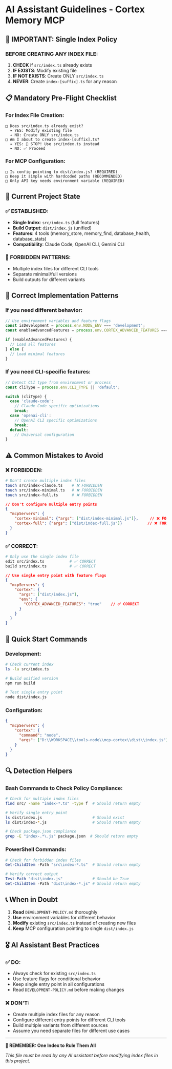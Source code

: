 # AI Assistant Guidelines - Cortex Memory MCP

## 🚨 IMPORTANT: Single Index Policy

### **BEFORE CREATING ANY INDEX FILE:**
1. **CHECK** if `src/index.ts` already exists
2. **IF EXISTS**: Modify existing file
3. **IF NOT EXISTS**: Create ONLY `src/index.ts`
4. **NEVER**: Create `index-[suffix].ts` for any reason

## 📋 Mandatory Pre-Flight Checklist

### **For Index File Creation:**
```
□ Does src/index.ts already exist?
  → YES: Modify existing file
  → NO: Create ONLY src/index.ts
□ Am I about to create index-[suffix].ts?
  → YES: 🚫 STOP! Use src/index.ts instead
  → NO: ✅ Proceed
```

### **For MCP Configuration:**
```
□ Is config pointing to dist/index.js? (REQUIRED)
□ Keep it simple with hardcoded paths (RECOMMENDED)
□ Only API key needs environment variable (REQUIRED)
```

## 🎯 Current Project State

### **✅ ESTABLISHED:**
- **Single Index**: `src/index.ts` (full features)
- **Build Output**: `dist/index.js` (unified)
- **Features**: 4 tools (memory_store, memory_find, database_health, database_stats)
- **Compatibility**: Claude Code, OpenAI CLI, Gemini CLI

### **🚫 FORBIDDEN PATTERNS:**
- Multiple index files for different CLI tools
- Separate minimal/full versions
- Build outputs for different variants

## 🔧 Correct Implementation Patterns

### **If you need different behavior:**
```typescript
// Use environment variables and feature flags
const isDevelopment = process.env.NODE_ENV === 'development';
const enableAdvancedFeatures = process.env.CORTEX_ADVANCED_FEATURES === 'true';

if (enableAdvancedFeatures) {
  // Load all features
} else {
  // Load minimal features
}
```

### **If you need CLI-specific features:**
```typescript
// Detect CLI type from environment or process
const cliType = process.env.CLI_TYPE || 'default';

switch (cliType) {
  case 'claude-code':
    // Claude Code specific optimizations
    break;
  case 'openai-cli':
    // OpenAI CLI specific optimizations
    break;
  default:
    // Universal configuration
}
```

## ⚠️ Common Mistakes to Avoid

### **❌ FORBIDDEN:**
```bash
# Don't create multiple index files
touch src/index-claude.ts    # ❌ FORBIDDEN
touch src/index-minimal.ts   # ❌ FORBIDDEN
touch src/index-full.ts      # ❌ FORBIDDEN
```

```json
// Don't configure multiple entry points
{
  "mcpServers": {
    "cortex-minimal": {"args": ["dist/index-minimal.js"]},     // ❌ FORBIDDEN
    "cortex-full": {"args": ["dist/index-full.js"]}           // ❌ FORBIDDEN
  }
}
```

### **✅ CORRECT:**
```bash
# Only use the single index file
edit src/index.ts           # ✅ CORRECT
build src/index.ts          # ✅ CORRECT
```

```json
// Use single entry point with feature flags
{
  "mcpServers": {
    "cortex": {
      "args": ["dist/index.js"],
      "env": {
        "CORTEX_ADVANCED_FEATURES": "true"    // ✅ CORRECT
      }
    }
  }
}
```

## 🚀 Quick Start Commands

### **Development:**
```bash
# Check current index
ls -la src/index.ts

# Build unified version
npm run build

# Test single entry point
node dist/index.js
```

### **Configuration:**
```json
{
  "mcpServers": {
    "cortex": {
      "command": "node",
      "args": ["D:\\WORKSPACE\\tools-node\\mcp-cortex\\dist\\index.js"]
    }
  }
}
```

## 🔍 Detection Helpers

### **Bash Commands to Check Policy Compliance:**
```bash
# Check for multiple index files
find src/ -name "index-*.ts" -type f  # Should return empty

# Verify single entry point
ls dist/index.js                      # Should exist
ls dist/index-*.js                    # Should return empty

# Check package.json compliance
grep -E "index-.*\.js" package.json  # Should return empty
```

### **PowerShell Commands:**
```powershell
# Check for forbidden index files
Get-ChildItem -Path "src\index-*.ts"  # Should return empty

# Verify correct output
Test-Path "dist\index.js"             # Should be True
Get-ChildItem -Path "dist\index-*.js" # Should return empty
```

## 📞 When in Doubt

1. **Read** `DEVELOPMENT-POLICY.md` thoroughly
2. **Use** environment variables for different behavior
3. **Modify** existing `src/index.ts` instead of creating new files
4. **Keep** MCP configuration pointing to single `dist/index.js`

## 🎖️ AI Assistant Best Practices

### **✅ DO:**
- Always check for existing `src/index.ts`
- Use feature flags for conditional behavior
- Keep single entry point in all configurations
- Read `DEVELOPMENT-POLICY.md` before making changes

### **❌ DON'T:**
- Create multiple index files for any reason
- Configure different entry points for different CLI tools
- Build multiple variants from different sources
- Assume you need separate files for different use cases

---

**🎯 REMEMBER: One Index to Rule Them All**

*This file must be read by any AI assistant before modifying index files in this project.*